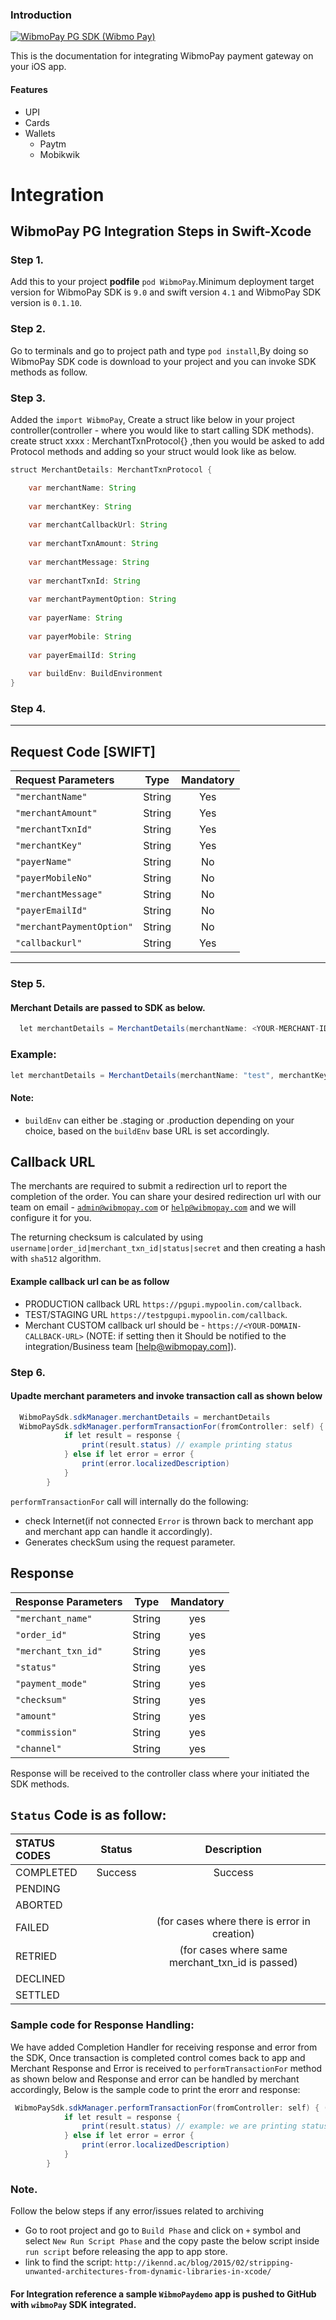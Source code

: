 ### Introduction
[![WibmoPay PG SDK (Wibmo Pay)](https://img.shields.io/badge/sdk-Wibmo%20Pay-brightgreen.svg?style=flat-square)](https://github.com/mypoolin/mypoolin-sdk/wiki/Mypoolin-Payment-Gateway)

This is the documentation for integrating WibmoPay payment gateway on your iOS app.
#### Features
+ UPI
+ Cards
+ Wallets
   - Paytm
   - Mobikwik

# Integration
## **WibmoPay PG Integration Steps in Swift-Xcode**
### Step 1. 
Add this to your project **podfile** `pod WibmoPay`.Minimum deployment target version for WibmoPay SDK is `9.0` and swift version `4.1` and WibmoPay SDK version is `0.1.10`.
### Step 2. 
Go to terminals and go to project path and type `pod install`,By doing so WibmoPay SDK code is download to your project and you can invoke SDK methods as follow.
### Step 3.
Added the `import WibmoPay`, Create a struct like below in your project controller(controller - where you would like to start calling SDK methods).
create struct xxxx : MerchantTxnProtocol{} ,then you would be asked to add Protocol methods and adding so your struct would look like as below.
```java
struct MerchantDetails: MerchantTxnProtocol {

    var merchantName: String
    
    var merchantKey: String
    
    var merchantCallbackUrl: String
    
    var merchantTxnAmount: String
    
    var merchantMessage: String
    
    var merchantTxnId: String
    
    var merchantPaymentOption: String
    
    var payerName: String
    
    var payerMobile: String
    
    var payerEmailId: String
    
    var buildEnv: BuildEnvironment  
}
```
### Step 4.
---
## Request Code [SWIFT]
| Request Parameters| Type | Mandatory |
|:---|:---:|:---:|
| `"merchantName"`|String | Yes
| `"merchantAmount"`|String | Yes
| `"merchantTxnId"`|String | Yes
| `"merchantKey"`|String | Yes
| `"payerName"`|String | No
| `"payerMobileNo"`|String | No
| `"merchantMessage"`|String | No
| `"payerEmailId"`|String | No
| `"merchantPaymentOption"`|String | No
| `"callbackurl"`|String | Yes
---
### Step 5.
#### Merchant Details are passed to SDK as below.
```java
  let merchantDetails = MerchantDetails(merchantName: <YOUR-MERCHANT-ID>, merchantKey: <YOUR-MERCHANT-KEY>), merchantCallbackUrl: <YOUR-MERCHANT-CALLBACKURL>, merchantTxnAmount: <AMOUNT>, merchantMessage: <MESSAGE>, merchantTxnId: <UNIQUE-TRANSACTION-ID>, merchantPaymentOption: <PAYMENTOPTION>, payerName: <Name>, payerMobile: <MOBILE>, payerEmailId: <EMIAL ID>, buildEnv: <ENVINORMENT>).
```
### Example:
```java
let merchantDetails = MerchantDetails(merchantName: "test", merchantKey: "1f5abc6e46114094b7abdbbee19a5cb9", merchantCallbackUrl: "https://testpgupi.mypoolin.com/callback", merchantTxnAmount: "1", merchantMessage: "Test", merchantTxnId: merchantTxnId, merchantPaymentOption: "paytm,mobikwik,upi,cards", payerName: "Mypoolin", payerMobile: "9900456789", payerEmailId: "mypoolin@gmail.com", buildEnv:.staging)
```
#### Note:
- `buildEnv` can either be .staging or .production depending on your choice, based on the `buildEnv` base URL is set accordingly.

## Callback URL
The merchants are required to submit a redirection url to report the completion of the order. You can share your desired redirection url with our team on email - [`admin@wibmopay.com`](mailto:admin@wibmopay.com) or [`help@wibmopay.com`](mailto:help@wibmopay.com) and we will configure it for you.

The returning checksum is calculated by using `username|order_id|merchant_txn_id|status|secret` and then creating a hash with `sha512` algorithm.
#### Example callback url can be as follow 
- PRODUCTION callback URL `https://pgupi.mypoolin.com/callback`.
- TEST/STAGING URL `https://testpgupi.mypoolin.com/callback`.
- Merchant CUSTOM callback url should be - `https://<YOUR-DOMAIN-CALLBACK-URL>` (NOTE: if setting then it Should be notified to the integration/Business team [help@wibmopay.com]).

### Step 6.
#### Upadte merchant parameters and invoke transaction call as shown below
```java
  WibmoPaySdk.sdkManager.merchantDetails = merchantDetails
  WibmoPaySdk.sdkManager.performTransactionFor(fromController: self) { (response, error) in
            if let result = response {
                print(result.status) // example printing status
            } else if let error = error {
                print(error.localizedDescription)
            }
        }
```
 `performTransactionFor` call will internally do the following:
- check Internet(if not connected `Error` is thrown back to merchant app and merchant app can handle it accordingly).
- Generates checkSum using the request parameter.

## Response
| Response Parameters| Type | Mandatory |
|:---|:---:|:---:|
| `"merchant_name"` | String| yes
| `"order_id"` |String| yes
| `"merchant_txn_id"` |String| yes
| `"status"` |String| yes
| `"payment_mode"` |String| yes
| `"checksum"` |String| yes
| `"amount"` |String| yes
| `"commission"` |String| yes
| `"channel"` |String| yes

Response will be received to the controller class where your initiated the SDK methods.

## `Status` Code is as follow:
| STATUS CODES| Status| Description|
|:---|:---:|:---:|
|COMPLETED| Success| Success
|PENDING | |
|ABORTED | |
|FAILED  | |(for cases where there is error in creation)
|RETRIED | | (for cases where same merchant_txn_id is passed)
|DECLINED | |
|SETTLED | |

### Sample code for Response Handling: 
We have added Completion Handler for receiving response and error from the SDK, Once transaction is completed control comes back to app and Merchant Response and Error is received to `performTransactionFor` method as shown below and Response and error can be handled by merchant accordingly, Below is the sample code to print the erorr and response:
```java
 WibmoPaySdk.sdkManager.performTransactionFor(fromController: self) { (response, error) in
            if let result = response {
                print(result.status) // example: we are printing status from the response.
            } else if let error = error {
                print(error.localizedDescription)
            }
        }
```
### Note.
Follow the below steps if any error/issues related to archiving
-  Go to root project and go to `Build Phase` and click on `+` symbol and select `New Run Script Phase` and the copy paste the below script inside `run script` before releasing the app to app store.
- link to find the script:
`http://ikennd.ac/blog/2015/02/stripping-unwanted-architectures-from-dynamic-libraries-in-xcode/`

#### For Integration reference a sample `WibmoPaydemo` app is pushed to GitHub with `wibmoPay` SDK integrated.
